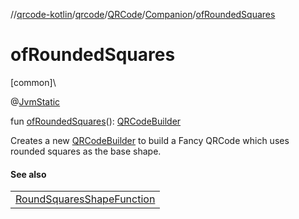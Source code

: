 //[qrcode-kotlin](../../../../index.md)/[qrcode](../../index.md)/[QRCode](../index.md)/[Companion](index.md)/[ofRoundedSquares](of-rounded-squares.md)

# ofRoundedSquares

[common]\

@[JvmStatic](https://kotlinlang.org/api/latest/jvm/stdlib/kotlin.jvm/-jvm-static/index.html)

fun [ofRoundedSquares](of-rounded-squares.md)(): [QRCodeBuilder](../../-q-r-code-builder/index.md)

Creates a new [QRCodeBuilder](../../-q-r-code-builder/index.md) to build a Fancy QRCode which uses rounded squares as the base shape.

#### See also

| |
|---|
| [RoundSquaresShapeFunction](../../../qrcode.shape/-round-squares-shape-function/index.md) |
